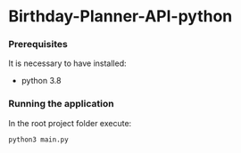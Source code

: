 # Birthday-Planner-API-python

### Prerequisites

It is necessary to have installed:

- python 3.8
  

### Running the application

In the root project folder execute:

```bash
python3 main.py
```
